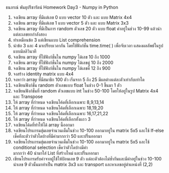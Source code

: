 ธนภรณ์ พันธุปรีชารัตน์ Homework Day3 - Numpy in Python
1. จงเขียน array ที่มีแต่เลข 0 แบบ vector 10 ตัว และ แบบ Matrix 4x4
2. จงเขียน array ที่มีแต่เลข 1 แบบ vector 5 ตัว และ แบบ Matrix 3x3
3. จงเขียน array ที่มีเป็นการ random ตัวเลข 20 ตัว แบบ float ค่าอยู่ในช่วง 10-99 แล้วนำแต่ละเลขยกกำลังสอง
4. ทำเหมือนข้อ 3 แต่เขียนแบบ List comprehension
5. นำข้อ 3 และ 4 มาเปรียบเวลากัน โดยใช้ฟังก์ชั่น time.time( ) เพื่อจับเวลา แสดงผลลัพธ์ในรูปแบบมิลลิวินาที
6. จงเขียน array ที่ใช้ฟังก์ชั่นใน numpy ได้เลข 10 ถึง 1000  
7. จงเขียน array ที่ใช้ฟังก์ชั่นใน numpy ได้เลขคู่ 10 ถึง 2000 
8. จงเขียน array ที่ใช้ฟังก์ชั่นใน numpy ได้เลขคี่ 12 ถึง 900
9. จงสร้าง identity matrix แบบ 4x4
10. จงหาว่า array ที่มีสมาชิก 100 ตัว เริ่มจาก 5 ถึง 25 มีผลต่างแต่ละตัวเท่ากับเท่าใด
11. จงเขียนฟังก์ชั่น random ตัวเลขแบบ float ในช่วง 0-1 ขึ้นมา 1 ตัว
12. จงเขียนฟังก์ชั่นที่ random ตัวเลขแบบ int ในช่วง 50-100 โดยให้อยู่ในรูป Matrix 4x4 และ Transpose 
13. ให้ array ที่กำหนด จงเขียนโค้ดที่เลือกเฉพาะ 8,9,13,14 
14. ให้ array ที่กำหนด จงเขียนโค้ดที่เลือกเฉพาะ 18,19,20
15. ให้ array ที่กำหนด จงเขียนโค้ดที่เลือกเฉพาะ 16,17,21,22
16. ให้ array ที่กำหนด จงเขียนโค้ดที่เลือกทั้งแถว 3
17. จงเขียนโค้ดที่ทำให้ได้ array นี้ออกมา
18. จงเขียนโปรแกรมสุ่มเลขจำนวนเต็มในช่วง 10-100 ออกมาอยู่ใน matrix 5x5 และใช้ If-else เช็คทีละตัวว่าตัวใดบ้างที่มีค่ามากกว่า 50 และปริ้นออกมา
19. จงเขียนโปรแกรมสุ่มเลขจำนวนเต็มในช่วง 10-100 ออกมาอยู่ใน matrix 5x5 และใช้ conditional selection เช็คว่าตัวใดบ้างมีค่า  
      มากกว่า 40 นำมาใส่ List ที่สร้างใหม่ และปริ้นออกมา
20. เขียนโปรแกรมรับค่าจากผู้ใช้ให้ป้อนเลข 9 ตัว แต่ละตัวต้องไม่ซ้ำกันและมีค่าอยู่ในช่วง 10-100 นำเลข 9 ตัวนั้นมาทำเป็น matrix 3x3 และ transport และหาเลขอยู่ตำแหน่งที่ (2,2)

